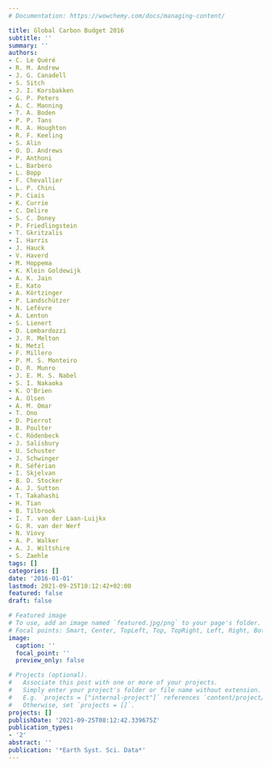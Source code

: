 ```yaml
---
# Documentation: https://wowchemy.com/docs/managing-content/

title: Global Carbon Budget 2016
subtitle: ''
summary: ''
authors:
- C. Le Quéré
- R. M. Andrew
- J. G. Canadell
- S. Sitch
- J. I. Korsbakken
- G. P. Peters
- A. C. Manning
- T. A. Boden
- P. P. Tans
- R. A. Houghton
- R. F. Keeling
- S. Alin
- O. D. Andrews
- P. Anthoni
- L. Barbero
- L. Bopp
- F. Chevallier
- L. P. Chini
- P. Ciais
- K. Currie
- C. Delire
- S. C. Doney
- P. Friedlingstein
- T. Gkritzalis
- I. Harris
- J. Hauck
- V. Haverd
- M. Hoppema
- K. Klein Goldewijk
- A. K. Jain
- E. Kato
- A. Körtzinger
- P. Landschützer
- N. Lefèvre
- A. Lenton
- S. Lienert
- D. Lombardozzi
- J. R. Melton
- N. Metzl
- F. Millero
- P. M. S. Monteiro
- D. R. Munro
- J. E. M. S. Nabel
- S. I. Nakaoka
- K. O'Brien
- A. Olsen
- A. M. Omar
- T. Ono
- D. Pierrot
- B. Poulter
- C. Rödenbeck
- J. Salisbury
- U. Schuster
- J. Schwinger
- R. Séférian
- I. Skjelvan
- B. D. Stocker
- A. J. Sutton
- T. Takahashi
- H. Tian
- B. Tilbrook
- I. T. van der Laan-Luijkx
- G. R. van der Werf
- N. Viovy
- A. P. Walker
- A. J. Wiltshire
- S. Zaehle
tags: []
categories: []
date: '2016-01-01'
lastmod: 2021-09-25T10:12:42+02:00
featured: false
draft: false

# Featured image
# To use, add an image named `featured.jpg/png` to your page's folder.
# Focal points: Smart, Center, TopLeft, Top, TopRight, Left, Right, BottomLeft, Bottom, BottomRight.
image:
  caption: ''
  focal_point: ''
  preview_only: false

# Projects (optional).
#   Associate this post with one or more of your projects.
#   Simply enter your project's folder or file name without extension.
#   E.g. `projects = ["internal-project"]` references `content/project/deep-learning/index.md`.
#   Otherwise, set `projects = []`.
projects: []
publishDate: '2021-09-25T08:12:42.339675Z'
publication_types:
- '2'
abstract: ''
publication: '*Earth Syst. Sci. Data*'
---
```

